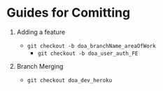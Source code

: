 # Guides for Comitting

1. Adding a feature
    - `git checkout -b doa_branchName_areaOfWork`
        - ``` git checkout -b doa_user_auth_FE ```

2. Branch Merging
    - `git checkout doa_dev_heroku`